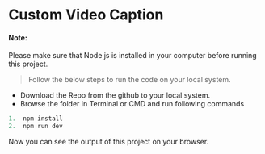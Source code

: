 # Custom Video Caption

#### Note: 
Please make sure that Node js is installed in your computer before running this project.

> Follow the below steps to run the code on your local system.

- Download the Repo from the github to your local system.
- Browse the folder in Terminal or CMD and run following commands


```jsx
1.  npm install
2.  npm run dev
```

Now you can see the output of this project on your browser.